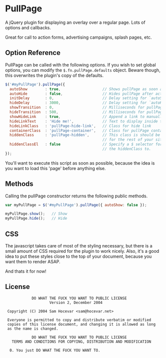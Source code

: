 # PullPage
A jQuery plugin for displaying an overlay over a regular page. Lots of options and callbacks.

Great for call to action forms, advertising campaigns, splash pages, etc.

## Option Reference
PullPage can be called with the following options. If you wish to set global options,
you can modify the ```$.fn.pullPage.defaults``` object. Beware though, this overwrites
the plugin's copy of the defaults.

```javascript
$('#myPullPage').pullPage({
  autoShow        : true,                   // Shows pullPage as soon as it's initialized.
  autoHide        : false,                  // Hides pullPage after activated.
  initDelay       : 0,                      // Delay setting for `autoShow`
  hideDelay       : 3000,                   // Delay setting for `autoHide`
  showTransition  : 0,                      // Milliseconds for pullPage fadeIn transition
  hideTransition  : 500,                    // Milliseconds for pullPage fadeOut transition
  showHideLink    : true,                   // Append a link to manually close  pullPage.
  hideLinkText    : 'Hide me!',             // Text to display inside the hide link
  hideLinkClass   : 'pullPage-hide-link',   // Class for hide link
  containerClass  : 'pullPage-container',   // Class for pullPage container.
  hiddenClass     : 'pullPage-hidden',      // This class is should be applied to the container
                                            // for the rest of your site. Cannot be applied to the body.
  hiddenClassEl   : false                   // Specify a $ selector for the element to apply
                                            // the hiddenClass to.
});
```

You'll want to execute this script as soon as possible, because the idea is you want to load this
'page' before anything else.

## Methods
Calling the pullPage constructor returns the following public methods.

```javascript
var myPullPage = $('#myPullPage').pullPage({ autoShow: false });

myPullPage.show();   // Show
myPullPage.hide();   // Hide
```

## CSS
The javascript takes care of most of the styling necessary, but there is a small amount of CSS
 required for the plugin to work nicely. Also, it's a good idea to put these styles close to
 the top of your document, because you want them to render ASAP.

And thats it for now!

## License

```
            DO WHAT THE FUCK YOU WANT TO PUBLIC LICENSE
                    Version 2, December 2004

 Copyright (C) 2004 Sam Hocevar <sam@hocevar.net>

 Everyone is permitted to copy and distribute verbatim or modified
 copies of this license document, and changing it is allowed as long
 as the name is changed.

            DO WHAT THE FUCK YOU WANT TO PUBLIC LICENSE
   TERMS AND CONDITIONS FOR COPYING, DISTRIBUTION AND MODIFICATION

  0. You just DO WHAT THE FUCK YOU WANT TO.
```
